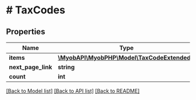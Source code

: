 # # TaxCodes

## Properties

Name | Type | Description | Notes
------------ | ------------- | ------------- | -------------
**items** | [**\MyobAPI\MyobPHP\Model\TaxCodeExtended[]**](TaxCodeExtended.md) |  | 
**next_page_link** | **string** |  | 
**count** | **int** |  | 

[[Back to Model list]](../../README.md#documentation-for-models) [[Back to API list]](../../README.md#documentation-for-api-endpoints) [[Back to README]](../../README.md)


